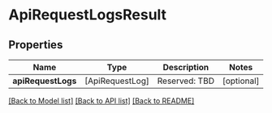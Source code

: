 # ApiRequestLogsResult

## Properties
Name | Type | Description | Notes
------------ | ------------- | ------------- | -------------
**apiRequestLogs** | [ApiRequestLog] | Reserved: TBD | [optional] 

[[Back to Model list]](../README.md#documentation-for-models) [[Back to API list]](../README.md#documentation-for-api-endpoints) [[Back to README]](../README.md)


